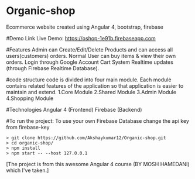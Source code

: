 # Organic-shop
Ecommerce website created using Angular 4, bootstrap, firebase

#Demo Link
Live Demo: https://oshop-1e91b.firebaseapp.com

#Features
Admin can Create/Edit/Delete Products and can access all users(customers) orders.
Normal User can buy items & view their own orders.
Login through Google Account
Cart System
Realtime updates (through Firebase Realtime Database).

#code structure
code is divided into four main module. Each module contains related features of the application so that application is easier to maintain and extend. 
1.Core Module
2.Shared Module
3.Admin Module
4.Shopping Module


#Technologies
Angular 4 (Frontend)
Firebase (Backend)

#To run the project:
To use your own Firebase Database change the api key from firebase-key

    > git clone https://github.com/Akshaykumar12/Organic-shop.git
    > cd organic-shop/
    > npm install
    > npm start -- --host 127.0.0.1

[The project is from this awesome Angular 4 course (BY MOSH HAMEDANI) which I've taken.]
